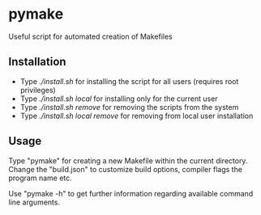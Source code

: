 # pymake
Useful script for automated creation of Makefiles

## Installation
* Type _./install.sh_ for installing the script for all users (requires root privileges)
* Type _./install.sh local_ for installing only for the current user
* Type _./install.sh remove_ for removing the scripts from the system
* Type _./install.sh local remove_ for removing from local user installation

## Usage
Type "pymake" for creating a new Makefile within the current directory. Change the "build.json" to customize build options, compiler flags the program name etc.

Use "pymake -h" to get further information regarding available command line arguments.
